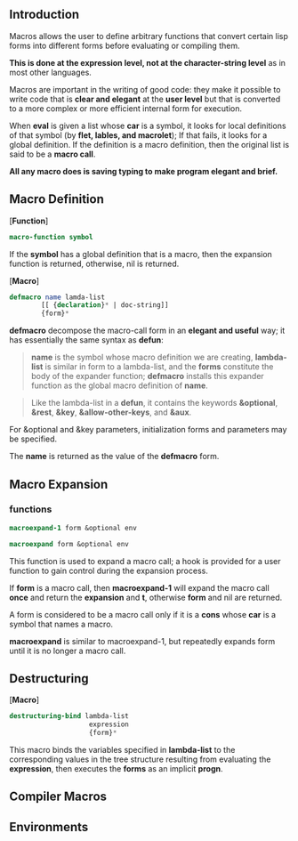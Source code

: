 

## Introduction

Macros allows the user to define arbitrary functions that convert certain lisp forms into
different forms before evaluating or compiling them.

**This is done at the expression level, not at the character-string level** as in most
other languages.

Macros are important in the writing of good code: they make it possible to write code 
that is **clear and elegant** at the **user level** but that is converted to a more complex
or more efficient internal form for execution.

When **eval** is given a list whose **car** is a symbol, it looks for local definitions of
that symbol (by **flet, lables, and macrolet**); If that fails, it looks for a global 
definition. If the definition is a macro definition, then the original list is said to be 
a **macro call**.

**All any macro does is saving typing to make program elegant and brief.**



## Macro Definition

[**Function**]

```lisp
macro-function symbol
```

If the **symbol** has a global definition that is a macro, then the expansion function is
returned, otherwise, nil is returned.


[**Macro**]

```lisp
defmacro name lamda-list 
		[[ {declaration}* | doc-string]]
		{form}*
```

**defmacro** decompose the macro-call form in an **elegant and useful** way; it has
essentially the same syntax as **defun**:

> **name** is the symbol whose macro definition we are creating, **lambda-list** is similar
in form to a lambda-list, and the **forms** constitute the body of the expander function;
**defmacro** installs this expander function as the global macro definition of **name**.

> Like the lambda-list in a **defun**, it contains the keywords **&optional**, **&rest**,
**&key**, **&allow-other-keys**, and **&aux**.

For &optional and &key parameters, initialization forms and parameters may be specified.


The **name** is returned as the value of the **defmacro** form.



## Macro Expansion

### functions

```lisp
macroexpand-1 form &optional env
```

```lisp
macroexpand form &optional env
```


This function is used to expand a macro call; a hook is provided for a user function to
gain control during the expansion process.

If **form** is a macro call, then **macroexpand-1** will expand the macro call **once**
and return the **expansion** and **t**, otherwise **form** and nil are returned.

A form is considered to be a macro call only if it is a **cons** whose **car** is a symbol
that names a macro.

**macroexpand** is similar to macroexpand-1, but repeatedly expands form until it is no 
longer a macro call.

## Destructuring

[**Macro**]

```lisp
destructuring-bind lambda-list
					expression
					{form}*
```

This macro binds the variables specified in **lambda-list** to the corresponding values in
the tree structure resulting from evaluating the **expression**, then executes the 
**forms** as an implicit **progn**.



## Compiler Macros


## Environments


